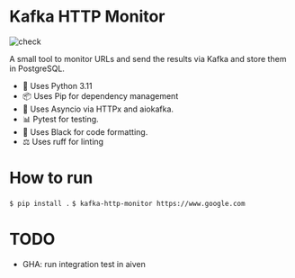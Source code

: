 <!-- Begin section: Overview -->

# Kafka HTTP Monitor

![check](https://github.com/github/docs/actions/workflows/check.yml/badge.svg)

A small tool to monitor URLs and send the results via Kafka and store them in PostgreSQL.

- 🐍  Uses Python 3.11
- 📦  Uses Pip for dependency management
- 🔌  Uses Asyncio via HTTPx and aiokafka.
- 📊  Pytest for testing.
- 📝  Uses Black for code formatting.
- ⚖️  Uses ruff for linting

How to run
==========

`$ pip install .`
`$ kafka-http-monitor https://www.google.com`

TODO
====

* GHA: run integration test in aiven
